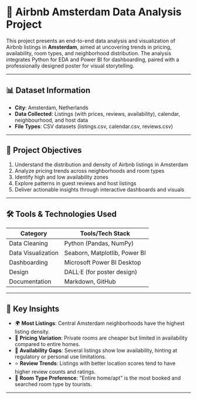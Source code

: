 # 🏡 Airbnb Amsterdam Data Analysis Project

This project presents an end-to-end data analysis and visualization of Airbnb listings in **Amsterdam**, aimed at uncovering trends in pricing, availability, room types, and neighborhood distribution. The analysis integrates Python for EDA and Power BI for dashboarding, paired with a professionally designed poster for visual storytelling.

---

## 📊 Dataset Information

- **City**: Amsterdam, Netherlands
- **Data Collected**: Listings (with prices, reviews, availability), calendar, neighbourhood, and host data
- **File Types**: CSV datasets (listings.csv, calendar.csv, reviews.csv)

---

## 🎯 Project Objectives

1. Understand the distribution and density of Airbnb listings in Amsterdam
2. Analyze pricing trends across neighborhoods and room types
3. Identify high and low availability zones
4. Explore patterns in guest reviews and host listings
5. Deliver actionable insights through interactive dashboards and visuals

---

## 🛠️ Tools & Technologies Used

| Category        | Tools/Tech Stack                    |
|----------------|-------------------------------------|
| Data Cleaning   | Python (Pandas, NumPy)              |
| Data Visualization | Seaborn, Matplotlib, Power BI      |
| Dashboarding   | Microsoft Power BI Desktop          |
| Design         | DALL·E (for poster design)          |
| Documentation  | Markdown, GitHub                    |

---

## 📌 Key Insights

- 🌍 **Most Listings**: Central Amsterdam neighborhoods have the highest listing density.
- 💸 **Pricing Variation**: Private rooms are cheaper but limited in availability compared to entire homes.
- 📆 **Availability Gaps**: Several listings show low availability, hinting at regulatory or personal use limitations.
- ⭐ **Review Trends**: Listings with better location scores tend to have higher review counts and ratings.
- 🧹 **Room Type Preference**: "Entire home/apt" is the most booked and searched room type by tourists.

---

